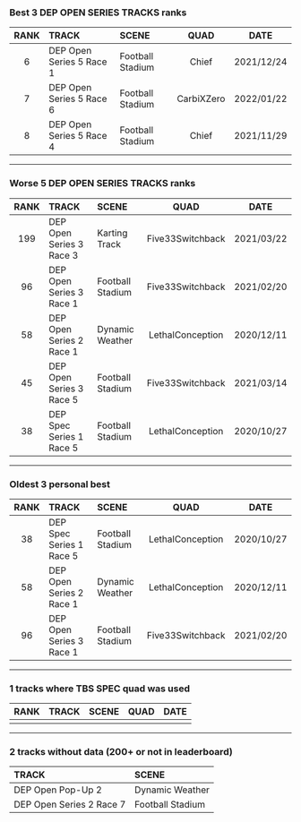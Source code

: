 ### Best 3 DEP OPEN SERIES TRACKS ranks
|RANK|TRACK|SCENE|QUAD|DATE|
|:---:|:---|:---|:---:|:---:|
|6|DEP Open Series 5 Race 1|Football Stadium|Chief|2021/12/24|
|7|DEP Open Series 5 Race 6|Football Stadium|CarbiXZero|2022/01/22|
|8|DEP Open Series 5 Race 4|Football Stadium|Chief|2021/11/29|
---
### Worse 5 DEP OPEN SERIES TRACKS ranks
|RANK|TRACK|SCENE|QUAD|DATE|
|:---:|:---|:---|:---:|:---:|
|199|DEP Open Series 3 Race 3|Karting Track|Five33Switchback|2021/03/22|
|96|DEP Open Series 3 Race 1|Football Stadium|Five33Switchback|2021/02/20|
|58|DEP Open Series 2 Race 1|Dynamic Weather|LethalConception|2020/12/11|
|45|DEP Open Series 3 Race 5|Football Stadium|Five33Switchback|2021/03/14|
|38|DEP Spec Series 1 Race 5|Football Stadium|LethalConception|2020/10/27|
---
### Oldest 3 personal best
|RANK|TRACK|SCENE|QUAD|DATE|
|:---:|:---|:---|:---:|:---:|
|38|DEP Spec Series 1 Race 5|Football Stadium|LethalConception|2020/10/27|
|58|DEP Open Series 2 Race 1|Dynamic Weather|LethalConception|2020/12/11|
|96|DEP Open Series 3 Race 1|Football Stadium|Five33Switchback|2021/02/20|
---
### 1 tracks where TBS SPEC quad was used
|RANK|TRACK|SCENE|QUAD|DATE|
|:---:|:---|:---|:---:|:---:|
||||||
---
### 2 tracks without data (200+ or not in leaderboard)
|TRACK|SCENE|
|:---|:---|
|DEP Open Pop-Up 2|Dynamic Weather|
|DEP Open Series 2 Race 7|Football Stadium|
